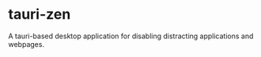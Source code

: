 # tauri-zen
A tauri-based desktop application for disabling distracting applications and webpages. 
